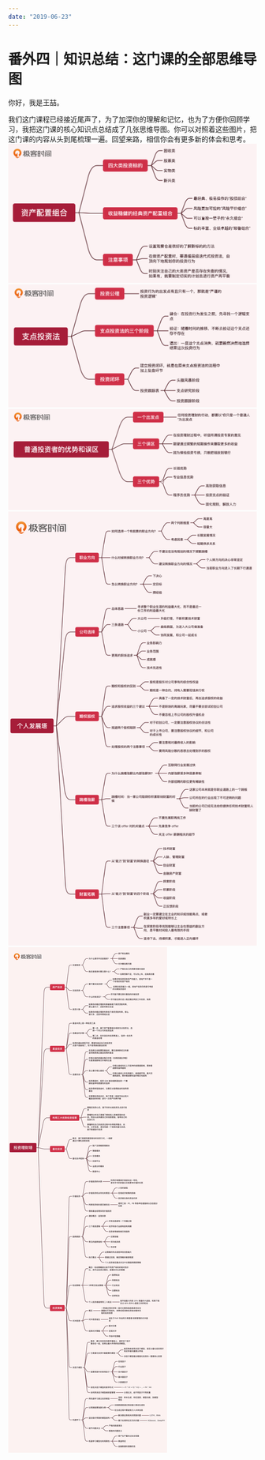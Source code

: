 ```yaml
---
date: "2019-06-23"
---  
```

      
# 番外四｜知识总结：这门课的全部思维导图
你好，我是王喆。

我们这门课程已经接近尾声了，为了加深你的理解和记忆，也为了方便你回顾学习，我把这门课的核心知识点总结成了几张思维导图。你可以对照着这些图片，把这门课的内容从头到尾梳理一遍。回望来路，相信你会有更多新的体会和思考。  
![](./httpsstatic001geekbangorgresourceimagea81fa802c83b5093bd06365ab67fc2903a1f.jpg)  
![](./httpsstatic001geekbangorgresourceimage9fb69f0fb700a72e3f30f6545a496bf44cb6.jpg)  
![](./httpsstatic001geekbangorgresourceimage0236029f5872af9d118f1a44c3810cf4dd36.jpg)  
![](./httpsstatic001geekbangorgresourceimagee8bde81797d1e31c2260622b42713ef9b0bd.jpg)![](./httpsstatic001geekbangorgresourceimageb787b7b1b445375002caf93f904c0ca02a87.jpg)

<!-- [[[read_end]]] -->
